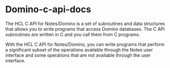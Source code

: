 # Domino-c-api-docs

The HCL C API for Notes/Domino is a set of subroutines and data structures that allows you to write programs that access Domino databases. The C API subroutines are written in C and you call them from C programs.

With the HCL C API for Notes/Domino, you can write programs that perform a significant subset of the operations available through the Notes user interface and some operations that are not available through the user interface.
